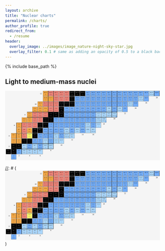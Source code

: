 ```yaml
---
layout: archive
title: "Nuclear charts"
permalink: /charts/
author_profile: true
redirect_from:
  - /resume
header:
  overlay_image: ../images/image_nature-night-sky-star.jpg
  overlay_filter: 0.1 # same as adding an opacity of 0.5 to a black background
---
```


{% include base_path %}


## Light to medium-mass nuclei

![Light to medium-mass nuclei](../images/fig_nucl_chart_medium.png)

[//]: # (## Medium-mass nuclei)

[//]: # (![Medium-mass nuclei](../images/fig_nucl_chart_medium.png))

